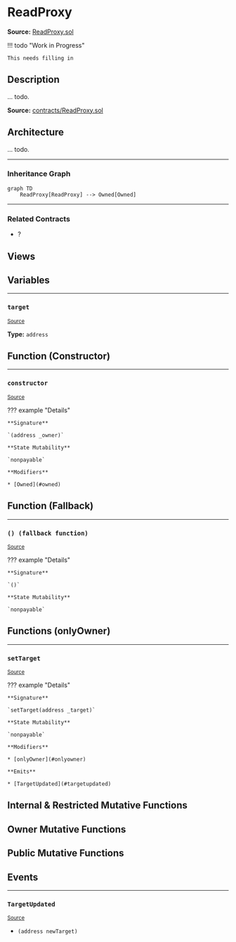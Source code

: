 # ReadProxy

**Source:** [ReadProxy.sol](https://github.com/Synthetixio/synthetix/blob/master/contracts/ReadProxy.sol)


!!! todo "Work in Progress"


    This needs filling in

## Description

... todo.



**Source:** [contracts/ReadProxy.sol](https://github.com/Synthetixio/synthetix/tree/v2.21.15/contracts/ReadProxy.sol)

## Architecture

... todo.


<!--centered-image>
    ![Architecture Graph](../img/graphs/todo-architecture.svg)
</centered-image-->


---
### Inheritance Graph

```mermaid
graph TD
    ReadProxy[ReadProxy] --> Owned[Owned]
```

---
### Related Contracts

- ?

## Views

## Variables

---
### `target`

<sub>[Source](https://github.com/Synthetixio/synthetix/tree/v2.21.15/contracts/ReadProxy.sol#L10)</sub>





**Type:** `address`

## Function (Constructor)

---
### `constructor`

<sub>[Source](https://github.com/Synthetixio/synthetix/tree/v2.21.15/contracts/ReadProxy.sol#L12)</sub>



??? example "Details"

    **Signature**

    `(address _owner)`

    **State Mutability**

    `nonpayable`

    **Modifiers**

    * [Owned](#owned)

## Function (Fallback)

---
### `() (fallback function)`

<sub>[Source](https://github.com/Synthetixio/synthetix/tree/v2.21.15/contracts/ReadProxy.sol#L19)</sub>



??? example "Details"

    **Signature**

    `()`

    **State Mutability**

    `nonpayable`

## Functions (onlyOwner)

---
### `setTarget`

<sub>[Source](https://github.com/Synthetixio/synthetix/tree/v2.21.15/contracts/ReadProxy.sol#L14)</sub>



??? example "Details"

    **Signature**

    `setTarget(address _target)`

    **State Mutability**

    `nonpayable`

    **Modifiers**

    * [onlyOwner](#onlyowner)

    **Emits**

    * [TargetUpdated](#targetupdated)

## Internal & Restricted Mutative Functions

## Owner Mutative Functions

## Public Mutative Functions

## Events

---
### `TargetUpdated`

<sub>[Source](https://github.com/Synthetixio/synthetix/tree/v2.21.15/contracts/ReadProxy.sol#L36)</sub>



- `(address newTarget)`

